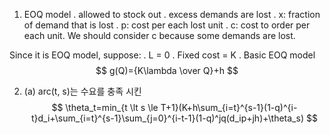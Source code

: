 1. EOQ model
. allowed to stock out
. excess demands are lost
. x: fraction of demand that is lost
. p: cost per each lost unit
. c: cost to order per each unit. We should consider c because some demands are lost.

Since it is EOQ model, suppose:
. L = 0
. Fixed   cost = K
. 
Basic EOQ model
$$
g(Q)={K\lambda \over Q}+h
$$ 

2. (a) arc(t, s)는 수요를 충족 시킨
$$
\theta_t=min_{t \lt s \le T+1}(K+h\sum_{i=t}^{s-1}(1-q)^{i-t}d_i+\sum_{i=t}^{s-1}\sum_{j=0}^{i-t-1}(1-q)^jq(d_ip+jh)+\theta_s)
$$

<!--stackedit_data:
eyJoaXN0b3J5IjpbLTYxNzEyMDEyNSwxMzUzNjQ5NDE2LDE2NT
I0OTczNjksLTYxNzc0MTczMywtMTc0NzMxMjY3NywtMTM4MTY0
MzkxMSwtNjA5NjA1NTM4XX0=
-->